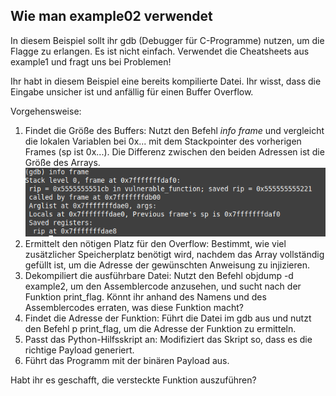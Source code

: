 ## Wie man example02 verwendet

In diesem Beispiel sollt ihr gdb (Debugger für C-Programme) nutzen, um die Flagge zu erlangen. Es ist nicht einfach. Verwendet die Cheatsheets aus example1 und fragt uns bei Problemen!

Ihr habt in diesem Beispiel eine bereits kompilierte Datei. Ihr wisst, dass die Eingabe unsicher ist und anfällig für einen Buffer Overflow.

Vorgehensweise:

1. Findet die Größe des Buffers:
Nutzt den Befehl _info frame_ und vergleicht die lokalen Variablen bei 0x... mit dem Stackpointer des vorherigen Frames (sp ist 0x...). Die Differenz zwischen den beiden Adressen ist die Größe des Arrays.
![size](./size.png)
2. Ermittelt den nötigen Platz für den Overflow:
Bestimmt, wie viel zusätzlicher Speicherplatz benötigt wird, nachdem das Array vollständig gefüllt ist, um die Adresse der gewünschten Anweisung zu injizieren.
3. Dekompiliert die ausführbare Datei:
Nutzt den Befehl objdump -d example2, um den Assemblercode anzusehen, und sucht nach der Funktion print_flag. Könnt ihr anhand des Namens und des Assemblercodes erraten, was diese Funktion macht?
4. Findet die Adresse der Funktion:
Führt die Datei im gdb aus und nutzt den Befehl p print_flag, um die Adresse der Funktion zu ermitteln.
5. Passt das Python-Hilfsskript an:
Modifiziert das Skript so, dass es die richtige Payload generiert.
6. Führt das Programm mit der binären Payload aus.

Habt ihr es geschafft, die versteckte Funktion auszuführen?

